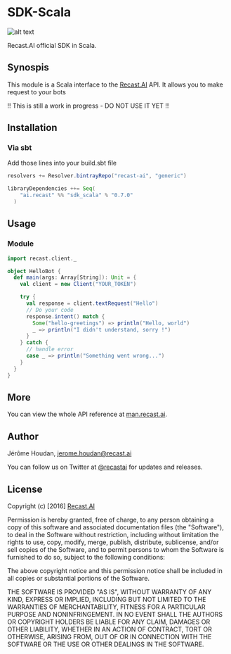 # SDK-Scala

[logo]: https://github.com/RecastAI/SDK-NodeJs/blob/master/misc/logo-inline.png "Recast.AI"

![alt text][logo]

Recast.AI official SDK in Scala.

## Synospis

This module is a Scala interface to the [Recast.AI](https://recast.ai) API. It allows you to make request to your bots

!! This is still a work in progress - DO NOT USE IT YET !!

## Installation

### Via sbt

Add those lines into your build.sbt file

```scala
resolvers += Resolver.bintrayRepo("recast-ai", "generic")

libraryDependencies ++= Seq(
    "ai.recast" %% "sdk_scala" % "0.7.0"
  )
```

## Usage

### Module

```scala
import recast.client._

object HelloBot {
  def main(args: Array[String]): Unit = {
    val client = new Client("YOUR_TOKEN")

    try {
      val response = client.textRequest("Hello")
      // Do your code
      response.intent() match {
        Some("hello-greetings") => println("Hello, world")
        _ => println("I didn't understand, sorry !")
      }
    } catch {
      // handle error
      case _ => println("Something went wrong...")
    }
  }
}
```

## More

You can view the whole API reference at [man.recast.ai](https://man.recast.ai).

## Author

Jérôme Houdan, jerome.houdan@recast.ai

You can follow us on Twitter at [@recastai](https://twitter.com/recastai) for updates and releases.

## License

Copyright (c) [2016] [Recast.AI](https://recast.ai)

Permission is hereby granted, free of charge, to any person obtaining a copy
of this software and associated documentation files (the "Software"), to deal
in the Software without restriction, including without limitation the rights
to use, copy, modify, merge, publish, distribute, sublicense, and/or sell
copies of the Software, and to permit persons to whom the Software is
furnished to do so, subject to the following conditions:

The above copyright notice and this permission notice shall be included in all
copies or substantial portions of the Software.

THE SOFTWARE IS PROVIDED "AS IS", WITHOUT WARRANTY OF ANY KIND, EXPRESS OR
IMPLIED, INCLUDING BUT NOT LIMITED TO THE WARRANTIES OF MERCHANTABILITY,
FITNESS FOR A PARTICULAR PURPOSE AND NONINFRINGEMENT. IN NO EVENT SHALL THE
AUTHORS OR COPYRIGHT HOLDERS BE LIABLE FOR ANY CLAIM, DAMAGES OR OTHER
LIABILITY, WHETHER IN AN ACTION OF CONTRACT, TORT OR OTHERWISE, ARISING FROM,
OUT OF OR IN CONNECTION WITH THE SOFTWARE OR THE USE OR OTHER DEALINGS IN THE
SOFTWARE.

